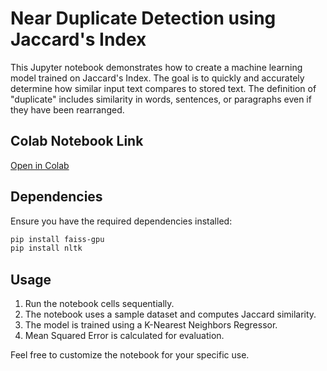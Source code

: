 # Near Duplicate Detection using Jaccard's Index

This Jupyter notebook demonstrates how to create a machine learning model trained on Jaccard's Index. The goal is to quickly and accurately determine how similar input text compares to stored text. The definition of "duplicate" includes similarity in words, sentences, or paragraphs even if they have been rearranged.

## Colab Notebook Link
[Open in Colab](https://colab.research.google.com/github/anjal-amin/dedupe/blob/main/near_dupe_detection.ipynb)

## Dependencies
Ensure you have the required dependencies installed:
```bash
pip install faiss-gpu
pip install nltk
```

## Usage
1. Run the notebook cells sequentially.
2. The notebook uses a sample dataset and computes Jaccard similarity.
3. The model is trained using a K-Nearest Neighbors Regressor.
4. Mean Squared Error is calculated for evaluation.

Feel free to customize the notebook for your specific use.